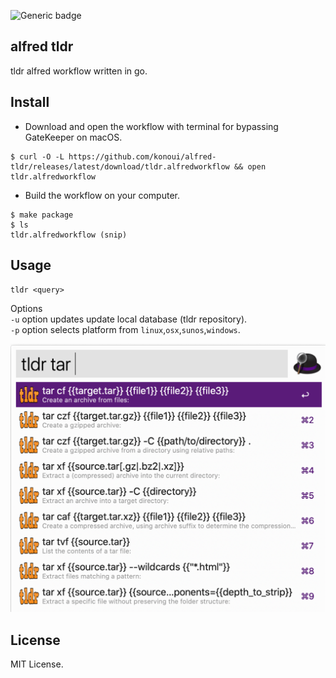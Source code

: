 ![Generic badge](https://github.com/konoui/alfred-tldr/workflows/test/badge.svg)

## alfred tldr
tldr alfred workflow written in go.

## Install
- Download and open the workflow with terminal for bypassing GateKeeper on macOS.
```
$ curl -O -L https://github.com/konoui/alfred-tldr/releases/latest/download/tldr.alfredworkflow && open tldr.alfredworkflow
```

- Build the workflow on your computer.
```
$ make package
$ ls
tldr.alfredworkflow (snip)
```

## Usage
`tldr <query>`

Options   
`-u` option updates update local database (tldr repository).  
`-p` option selects platform from `linux`,`osx`,`sunos`,`windows`.  

![alfred-tldr](./alfred-tldr.png)

## License
MIT License.
